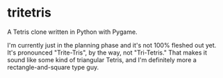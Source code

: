 tritetris
=========

A Tetris clone written in Python with Pygame.

I'm currently just in the planning phase and it's not 100% fleshed out yet.
It's pronounced "Trite-Tris", by the way, not "Tri-Tetris."  That makes it sound
like some kind of triangular Tetris, and I'm definitely more a rectangle-and-square
type guy.

